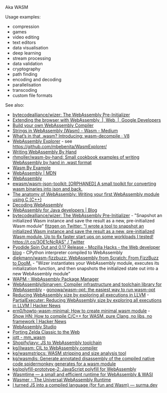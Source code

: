 Aka WASM

Usage examples:

- compression
- games
- video editing
- text editors
- data visualisation
- deep learning
- stream processing
- data validation
- cryptography
- path finding
- encoding and decoding
- parallelisation
- transcoding
- custom file formats

See also:

- [bytecodealliance/wizer: The WebAssembly Pre-Initializer](https://github.com/bytecodealliance/wizer)
- [Extending the browser with WebAssembly  |  Web  |  Google Developers](https://developers.google.com/web/updates/2018/08/wasm-av1)
- [Build your own WebAssembly Compiler](https://blog.scottlogic.com/2019/05/17/webassembly-compiler.html)
- [Strings in WebAssembly (Wasm) - Wasm - Medium](https://medium.com/wasm/strings-in-webassembly-wasm-57a05c1ea333)
- [What’s in that .wasm? Introducing: wasm-decompile · V8](https://v8.dev/blog/wasm-decompile)
- [WebAssembly Explorer](http://mbebenita.github.io/WasmExplorer/) - see https://github.com/mbebenita/WasmExplorer/
- [Writing WebAssembly By Hand](https://blog.scottlogic.com/2018/04/26/webassembly-by-hand.html)
- [rhmoller/wasm-by-hand: Small cookbook examples of writing WebAssembly by hand in .wast format](https://github.com/rhmoller/wasm-by-hand#references)
- [Wasm By Example](https://wasmbyexample.dev/)
- [WebAssembly | MDN](https://developer.mozilla.org/en-US/docs/WebAssembly)
- [WebAssembly](https://webassembly.org/)
- [ewasm/wasm-json-toolkit: \[ORPHANED\] A small toolkit for converting wasm binaries into json and back.](https://github.com/ewasm/wasm-json-toolkit)
- [The anatomy of WebAssembly: Writing your first WebAssembly module using C (C++)](https://itnext.io/the-anatomy-of-webassembly-writing-your-first-webassembly-module-using-c-c-d9ee18f7ac9b)
- [Decoding WebAssembly](https://jarombek.com/blog/jan-7-2019-web-assembly)
- [WebAssembly for Java developers | Blog](https://web.archive.org/web/20200805154639/http://blog.dmitryalexandrov.net/webassembly-for-java-developers/)
- [bytecodealliance/wizer: The WebAssembly Pre-Initializer](https://github.com/bytecodealliance/wizer) - "Snapshot an initialized Wasm instance and save the result as a new, pre-initialized  Wasm module" [fitzgen on Twitter: "I wrote a tool to snapshot an initialized Wasm instance and save the result as a new, pre-initialized Wasm module. Up to 6x faster start ups on some workloads I tested! https://t.co/3OE1cNcRAS" / Twitter](https://twitter.com/fitzgen/status/1341096767979364352)
- [Pyodide Spin Out and 0.17 Release - Mozilla Hacks - the Web developer blog](https://hacks.mozilla.org/2021/04/pyodide-spin-out-and-0-17-release/) - CPython interpreter compiled to WebAssembly
- [diekmann/wasm-fizzbuzz: WebAssembly from Scratch: From FizzBuzz to DooM.](https://github.com/diekmann/wasm-fizzbuzz) - "Wizer instantiates your WebAssembly module, executes its initialization function, and then snapshots the initialized state out into a new WebAssembly module"
- [WAPM - WebAssembly Package Manager](https://wapm.io/)
- [WebAssembly/binaryen: Compiler infrastructure and toolchain library for WebAssembly](https://github.com/WebAssembly/binaryen) - [gonowa/wasm-opt: the easiest way to run wasm-opt](https://github.com/gonowa/wasm-opt)
- [Reducing WebAssembly size by exploring all executions in LLVM](https://web.archive.org/web/20220316162019/https://leaningtech.com/reducing-webassembly-size-by-exploring-all-executions-in-llvm/) - [PartialExecuter: Reducing WebAssembly size by exploring all executions in LLVM | Hacker News](https://news.ycombinator.com/item?id=30686919)
- [ern0/howto-wasm-minimal: How to create minimal wasm module](https://github.com/ern0/howto-wasm-minimal) - [Show HN: How to compile C/C++ for WASM, pure Clang, no libs, no framework | Hacker News](https://news.ycombinator.com/item?id=30991235)
- [WebAssembly Studio](https://webassembly-studio.kamenokosoft.com/)
- [Porting Zelda Classic to the Web](https://web.archive.org/web/20220504105855/https://hoten.cc/blog/porting-zelda-classic-to-the-web/)
- [jott - mm_wasm](https://web.archive.org/web/20220126162639/https://jott.live/markdown/mm_wasm)
- [Shopify/javy: JS to WebAssembly toolchain](https://github.com/Shopify/javy)
- [kg/ilwasm: CIL to WebAssembly compiler](https://github.com/kg/ilwasm)
- [kg/wasmstripcs: WASM stripping and size analysis tool](https://github.com/kg/wasmstripcs)
- [kg/wasmdis: Generate annotated disassembly of the compiled native code spidermonkey generates for a wasm module](https://github.com/kg/wasmdis)
- [kg/polyfill-prototype-2: JavaScript polyfill for WebAssembly](https://github.com/kg/polyfill-prototype-2)
- [Wasmtime — a small and efficient runtime for WebAssembly & WASI](https://wasmtime.dev/)
- [Wasmer - The Universal WebAssembly Runtime](https://wasmer.io/)
- [I turned JS into a compiled language (for fun and Wasm) — surma.dev](https://web.archive.org/web/20221030033817/https://surma.dev/things/compile-js/)
